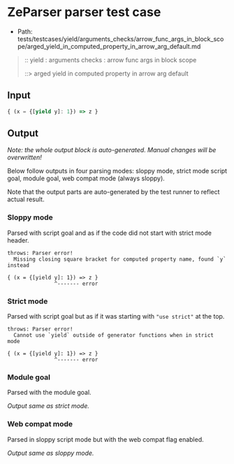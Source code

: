 # ZeParser parser test case

- Path: tests/testcases/yield/arguments_checks/arrow_func_args_in_block_scope/arged_yield_in_computed_property_in_arrow_arg_default.md

> :: yield : arguments checks : arrow func args in block scope
>
> ::> arged yield in computed property in arrow arg default

## Input


`````js
{ (x = {[yield y]: 1}) => z }
`````

## Output

_Note: the whole output block is auto-generated. Manual changes will be overwritten!_

Below follow outputs in four parsing modes: sloppy mode, strict mode script goal, module goal, web compat mode (always sloppy).

Note that the output parts are auto-generated by the test runner to reflect actual result.

### Sloppy mode

Parsed with script goal and as if the code did not start with strict mode header.

`````
throws: Parser error!
  Missing closing square bracket for computed property name, found `y` instead

{ (x = {[yield y]: 1}) => z }
               ^------- error
`````

### Strict mode

Parsed with script goal but as if it was starting with `"use strict"` at the top.

`````
throws: Parser error!
  Cannot use `yield` outside of generator functions when in strict mode

{ (x = {[yield y]: 1}) => z }
               ^------- error
`````


### Module goal

Parsed with the module goal.

_Output same as strict mode._

### Web compat mode

Parsed in sloppy script mode but with the web compat flag enabled.

_Output same as sloppy mode._
